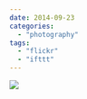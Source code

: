 ```yaml
---
date: 2014-09-23
categories: 
  - "photography"
tags: 
  - "flickr"
  - "ifttt"
---
```


![](https://farm4.staticflickr.com/3925/15326994202_c0e251d338_b.jpg)
